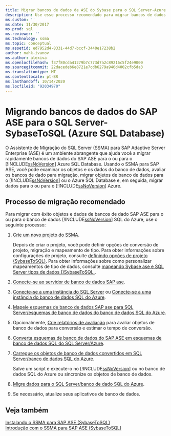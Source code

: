 ```yaml
---
title: Migrar bancos de dados de ASE do Sybase para o SQL Server-Azure SQL Database | Microsoft Docs
description: Use esse processo recomendado para migrar bancos de dados corporativos do SAP Adaptive Server para o SQL Server ou o Azure SQL Database usando o Assistente de Migração do SQL Server (SSMA).
ms.custom: ''
ms.date: 11/30/2017
ms.prod: sql
ms.reviewer: ''
ms.technology: ssma
ms.topic: conceptual
ms.assetid: ed7952d4-8331-44d7-bccf-3440e17238b2
author: nahk-ivanov
ms.author: alexiva
ms.openlocfilehash: f37f80cda41279b7c773d7a2c89216c5f24e9000
ms.sourcegitcommit: 22dacedeb6e8721e7cdb6279a946d4002cfb5da3
ms.translationtype: MT
ms.contentlocale: pt-BR
ms.lasthandoff: 10/14/2020
ms.locfileid: "92034970"
---
```

# <a name="migrating-sap-ase-databases-to-sql-server---azure-sql-database-sybasetosql"></a>Migrando bancos de dados do SAP ASE para o SQL Server-SybaseToSQL (Azure SQL Database)
O Assistente de Migração do SQL Server (SSMA) para SAP Adaptive Server Enterprise (ASE) é um ambiente abrangente que ajuda você a migrar rapidamente bancos de dados do SAP ASE para o ou para o [!INCLUDE[ssNoVersion](../../includes/ssnoversion-md.md)] Azure SQL Database. Usando o SSMA para SAP ASE, você pode examinar os objetos e os dados do banco de dados, avaliar os bancos de dado para migração, migrar objetos de banco de dados para o [!INCLUDE[ssNoVersion](../../includes/ssnoversion-md.md)] ou o Azure SQL Database e, em seguida, migrar dados para o ou para o [!INCLUDE[ssNoVersion](../../includes/ssnoversion-md.md)] Azure.  
  
## <a name="recommended-migration-process"></a>Processo de migração recomendado  
Para migrar com êxito objetos e dados de bancos de dado SAP ASE para o ou para o banco de dados [!INCLUDE[ssNoVersion](../../includes/ssnoversion-md.md)] SQL do Azure, use o seguinte processo:  
  
1.  [Crie um novo projeto do SSMA](working-with-ssma-projects-sybasetosql.md).  
  
    Depois de criar o projeto, você pode definir opções de conversão de projeto, migração e mapeamento de tipo. Para obter informações sobre configurações de projeto, consulte [definindo opções de projeto &#40;SybaseToSQL&#41;](../../ssma/sybase/setting-project-options-sybasetosql.md). Para obter informações sobre como personalizar mapeamentos de tipo de dados, consulte [mapeando Sybase ase e SQL Server tipos de dados &#40;&#41;SybaseToSQL ](../../ssma/sybase/mapping-sybase-ase-and-sql-server-data-types-sybasetosql.md).  
  
2.  [Conecte-se ao servidor de banco de dados SAP ase](connecting-to-sybase-ase-sybasetosql.md).  
  
3.  [Conecte-se a uma instância do SQL Server](connecting-to-sql-server-sybasetosql.md) ou [Conecte-se a uma instância do banco de dados SQL do Azure](connecting-to-azure-sql-db-sybasetosql.md).  
  
4.  [Mapeie esquemas de banco de dados SAP ase para SQL Server/esquemas de banco de dados do banco de dados SQL do Azure](./mapping-sybase-ase-schemas-to-sql-server-schemas-sybasetosql.md).  
  
5.  Opcionalmente, [Crie relatórios de avaliação](assessing-sybase-ase-database-objects-for-conversion-sybasetosql.md) para avaliar objetos de banco de dados para conversão e estimar o tempo de conversão.  
  
6.  [Converta esquemas de banco de dados do SAP ASE em esquemas de banco de dados SQL do SQL Server/Azure](./converting-sybase-ase-database-objects-sybasetosql.md).  
  
7.  [Carregue os objetos de banco de dados convertidos em SQL Server/banco de dados SQL do Azure](./loading-converted-database-objects-into-sql-server-sybasetosql.md).  
  
    Salve um script e execute-o no [!INCLUDE[ssNoVersion](../../includes/ssnoversion-md.md)] ou no banco de dados SQL do Azure ou sincronize os objetos de banco de dados.  
  
8.  [Migre dados para o SQL Server/banco de dado SQL do Azure](./migrating-sybase-ase-data-into-sql-server-azure-sql-db-sybasetosql.md).  
  
9. Se necessário, atualize seus aplicativos de banco de dados.  
  
## <a name="see-also"></a>Veja também  
[Instalando o SSMA para SAP ASE &#40;SybaseToSQL&#41;](../../ssma/sybase/installing-ssma-for-sybase-sybasetosql.md)  
[Introdução com o SSMA para SAP ASE &#40;SybaseToSQL&#41;](../../ssma/sybase/getting-started-with-ssma-for-sybase-sybasetosql.md)  
